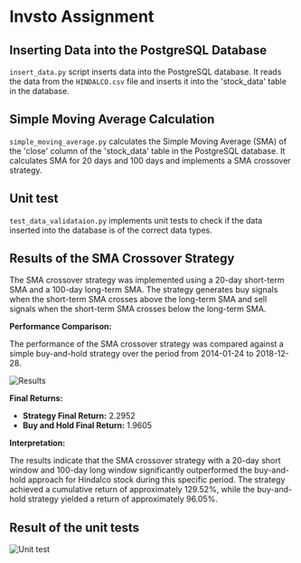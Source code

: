 # Invsto Assignment

## Inserting Data into the PostgreSQL Database

```insert_data.py``` script inserts data into the PostgreSQL database. It reads the data from the ```HINDALCO.csv``` file and inserts it into the 'stock_data' table in the database.

## Simple Moving Average Calculation

```simple_moving_average.py``` calculates the Simple Moving Average (SMA) of the 'close' column of the 'stock_data' table in the PostgreSQL database. It calculates SMA for 20 days and 100 days and implements a SMA crossover strategy.

## Unit test

```test_data_validataion.py``` implements unit tests to check if the data inserted into the database is of the correct data types.

## Results of the SMA Crossover Strategy

The SMA crossover strategy was implemented using a 20-day short-term SMA and a 100-day long-term SMA. The strategy generates buy signals when the short-term SMA crosses above the long-term SMA and sell signals when the short-term SMA crosses below the long-term SMA.

**Performance Comparison:**

The performance of the SMA crossover strategy was compared against a simple buy-and-hold strategy over the period from 2014-01-24 to 2018-12-28. 

![Results](results/sma_result.png)

**Final Returns:**

* **Strategy Final Return:** 2.2952 
* **Buy and Hold Final Return:** 1.9605

**Interpretation:**

The results indicate that the SMA crossover strategy with a 20-day short window and 100-day long window significantly outperformed the buy-and-hold approach for Hindalco stock during this specific period. The strategy achieved a cumulative return of approximately 129.52%, while the buy-and-hold strategy yielded a return of approximately 96.05%.

## Result of the unit tests

![Unit test](results/test-results.png)